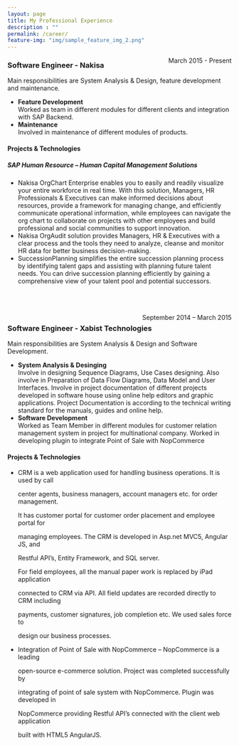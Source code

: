 ```yaml
---
layout: page
title: My Professional Experience
description : ""
permalink: /career/
feature-img: "img/sample_feature_img_2.png"
---
```






<div style="float:right">
March 2015 - Present
</div>
<h3>Software Engineer - Nakisa</h3>
Main responsibilities are System Analysis & Design, feature development and maintenance. 
<ul>
<li><span style="font-weight:bold">Feature Development </span>
<br/>
Worked as team in different modules for different clients and integration with SAP Backend. 
</li>
<li>
<span style="font-weight:bold">Maintenance</span>
<br/>
Involved in maintenance of different modules of products. 
</li>
</ul>

#### Projects & Technologies
##### SAP Human Resource – Human Capital Management Solutions 
<ul>
<li>Nakisa OrgChart Enterprise enables you to easily and readily visualize your entire workforce in real time. With this solution, Managers, HR Professionals & Executives can make informed decisions about resources, provide a framework for managing change, and efficiently communicate operational information, while employees can navigate the org chart to collaborate on projects with other employees and build professional and social communities to support innovation. </li>
<li>Nakisa OrgAudit  solution provides Managers, HR & Executives with a clear process and the tools they need to analyze, cleanse and monitor HR data for better business decision-making. 

</li>
<li>
SuccessionPlanning simplifies the entire succession planning process by identifying talent gaps and assisting with planning future talent needs. You can drive succession planning efficiently by gaining a comprehensive view of your talent pool and potential successors. 
</li>
</ul>


<br/>
<br/>
<br/>



<div style="float:right">
September 2014 – March 2015 
</div>
<h3>Software Engineer - Xabist Technologies</h3>
Main responsibilities are System Analysis & Design and Software Development. 
<ul>
<li><span style="font-weight:bold">System Analysis & Desinging </span>
<br/>
Involve in designing Sequence Diagrams, Use Cases designing. Also involve in Preparation of Data Flow Diagrams, Data Model and User Interfaces. Involve in project documentation of different projects developed in software house using online help editors and graphic applications. Project Documentation is according to the technical writing standard for the manuals, guides and online help.
</li>
<li>
<span style="font-weight:bold">Software Development</span>
<br/>
Worked as Team Member in different modules for customer relation management system in project for multinational company. Worked in developing plugin to integrate Point of Sale with NopCommerce 
</li>
</ul>

#### Projects & Technologies
<ul>
<li>CRM is a web application used for handling business operations. It is used by call

center agents, business managers, account managers etc. for order management.

It has customer portal for customer order placement and employee portal for

managing employees. The CRM is developed in Asp.net MVC5, Angular JS, and

Restful API’s, Entity Framework, and SQL server.

For field employees, all the manual paper work is replaced by iPad application

connected to CRM via API. All field updates are recorded directly to CRM including

payments, customer signatures, job completion etc. We used sales force to

design our business processes.</li>
<li>Integration of Point of Sale with NopCommerce – NopCommerce is a leading

open-source e-commerce solution. Project was completed successfully by

integrating of point of sale system with NopCommerce. Plugin was developed in

NopCommerce providing Restful API’s connected with the client web application

built with HTML5 AngularJS. 
</li>
</ul>
